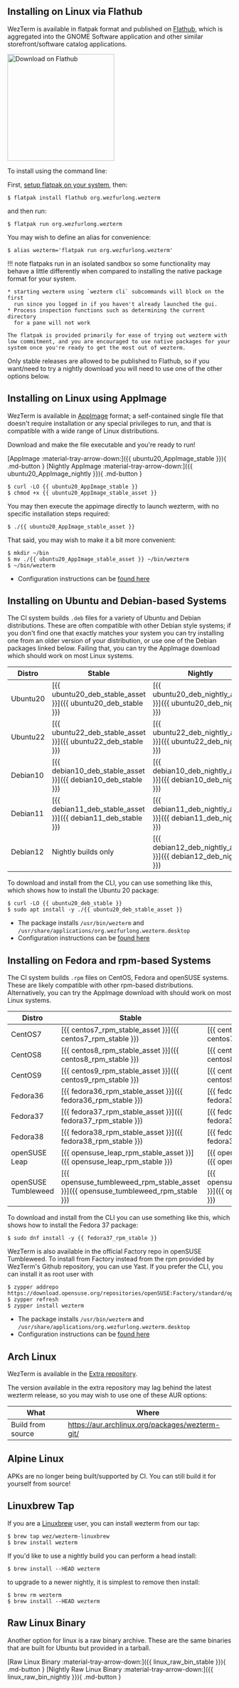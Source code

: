 ## Installing on Linux via Flathub

WezTerm is available in flatpak format and published on
[Flathub](https://flathub.org/apps/details/org.wezfurlong.wezterm), which is
aggregated into the GNOME Software application and other similar
storefront/software catalog applications.

<a href='https://flathub.org/apps/details/org.wezfurlong.wezterm'><img width='240' alt='Download on Flathub' src='https://flathub.org/assets/badges/flathub-badge-en.png'/></a>

To install using the command line:

First, [setup flatpak on your system](https://flatpak.org/setup/), then:

```console
$ flatpak install flathub org.wezfurlong.wezterm
```

and then run:

```console
$ flatpak run org.wezfurlong.wezterm
```

You may wish to define an alias for convenience:

```console
$ alias wezterm='flatpak run org.wezfurlong.wezterm'
```

!!! note
    flatpaks run in an isolated sandbox so some functionality may behave a little
    differently when compared to installing the native package format for your
    system.

    * starting wezterm using `wezterm cli` subcommands will block on the first
      run since you logged in if you haven't already launched the gui.
    * Process inspection functions such as determining the current directory
      for a pane will not work

    The flatpak is provided primarily for ease of trying out wezterm with
    low commitment, and you are encouraged to use native packages for your
    system once you're ready to get the most out of wezterm.

Only stable releases are allowed to be published to Flathub, so if
you want/need to try a nightly download you will need to use one of
the other options below.

## Installing on Linux using AppImage

WezTerm is available in [AppImage](https://appimage.org/) format; a
self-contained single file that doesn't require installation or
any special privileges to run, and that is compatible with a wide
range of Linux distributions.

Download and make the file executable and you're ready to run!

[AppImage :material-tray-arrow-down:]({{ ubuntu20_AppImage_stable }}){ .md-button }
[Nightly AppImage :material-tray-arrow-down:]({{ ubuntu20_AppImage_nightly }}){ .md-button }

```console
$ curl -LO {{ ubuntu20_AppImage_stable }}
$ chmod +x {{ ubuntu20_AppImage_stable_asset }}
```

You may then execute the appimage directly to launch wezterm, with no
specific installation steps required:

```console
$ ./{{ ubuntu20_AppImage_stable_asset }}
```

That said, you may wish to make it a bit more convenient:

```console
$ mkdir ~/bin
$ mv ./{{ ubuntu20_AppImage_stable_asset }} ~/bin/wezterm
$ ~/bin/wezterm
```

* Configuration instructions can be [found here](../config/files.md)

## Installing on Ubuntu and Debian-based Systems

The CI system builds `.deb` files for a variety of Ubuntu and Debian distributions.
These are often compatible with other Debian style systems; if you don't find one
that exactly matches your system you can try installing one from an older version
of your distribution, or use one of the Debian packages linked below.  Failing that,
you can try the AppImage download which should work on most Linux systems.

|Distro      | Stable           | Nightly             |
|------------|------------------|---------------------|
|Ubuntu20    |[{{ ubuntu20_deb_stable_asset }}]({{ ubuntu20_deb_stable }})  |[{{ ubuntu20_deb_nightly_asset }}]({{ ubuntu20_deb_nightly }})|
|Ubuntu22    |[{{ ubuntu22_deb_stable_asset }}]({{ ubuntu22_deb_stable }}) |[{{ ubuntu22_deb_nightly_asset }}]({{ ubuntu22_deb_nightly }})|
|Debian10    |[{{ debian10_deb_stable_asset }}]({{ debian10_deb_stable }}) |[{{ debian10_deb_nightly_asset }}]({{ debian10_deb_nightly }})|
|Debian11    |[{{ debian11_deb_stable_asset }}]({{ debian11_deb_stable }}) |[{{ debian11_deb_nightly_asset }}]({{ debian11_deb_nightly }})|
|Debian12    |Nightly builds only|[{{ debian12_deb_nightly_asset }}]({{ debian12_deb_nightly }})|

To download and install from the CLI, you can use something like this, which
shows how to install the Ubuntu 20 package:

```console
$ curl -LO {{ ubuntu20_deb_stable }}
$ sudo apt install -y ./{{ ubuntu20_deb_stable_asset }}
```

* The package installs `/usr/bin/wezterm` and `/usr/share/applications/org.wezfurlong.wezterm.desktop`
* Configuration instructions can be [found here](../config/files.md)

## Installing on Fedora and rpm-based Systems

The CI system builds `.rpm` files on CentOS, Fedora and openSUSE systems.
These are likely compatible with other rpm-based distributions.
Alternatively, you can try the AppImage download with should work
on most Linux systems.

|Distro      | Stable           | Nightly             |
|------------|------------------|---------------------|
|CentOS7     |[{{ centos7_rpm_stable_asset }}]({{ centos7_rpm_stable }}) |[{{ centos7_rpm_nightly_asset }}]({{ centos7_rpm_nightly }})|
|CentOS8     |[{{ centos8_rpm_stable_asset }}]({{ centos8_rpm_stable }}) |[{{ centos8_rpm_nightly_asset }}]({{ centos8_rpm_nightly }})|
|CentOS9     |[{{ centos9_rpm_stable_asset }}]({{ centos9_rpm_stable }})|[{{ centos9_rpm_nightly_asset }}]({{ centos9_rpm_nightly }})|
|Fedora36    |[{{ fedora36_rpm_stable_asset }}]({{ fedora36_rpm_stable }})|[{{ fedora36_rpm_nightly_asset }}]({{ fedora36_rpm_nightly }})|
|Fedora37    |[{{ fedora37_rpm_stable_asset }}]({{ fedora37_rpm_stable }})|[{{ fedora37_rpm_nightly_asset }}]({{ fedora37_rpm_nightly }})|
|Fedora38    |[{{ fedora38_rpm_stable_asset }}]({{ fedora38_rpm_stable }})|[{{ fedora38_rpm_nightly_asset }}]({{ fedora38_rpm_nightly }})|
|openSUSE Leap    |[{{ opensuse_leap_rpm_stable_asset }}]({{ opensuse_leap_rpm_stable }})|[{{ opensuse_leap_rpm_nightly_asset }}]({{ opensuse_leap_rpm_nightly }})|
|openSUSE Tumbleweed    |[{{ opensuse_tumbleweed_rpm_stable_asset }}]({{ opensuse_tumbleweed_rpm_stable }})|[{{ opensuse_tumbleweed_rpm_nightly_asset }}]({{ opensuse_tumbleweed_rpm_nightly }})|

To download and install from the CLI you can use something like this, which
shows how to install the Fedora 37 package:

```console
$ sudo dnf install -y {{ fedora37_rpm_stable }}
```

WezTerm is also available in the official Factory repo in openSUSE Tumbleweed. To install from Factory instead
from the rpm provided by WezTerm's Github repository, you can use Yast. If you prefer the CLI, you can install
it as root user with

```console
$ zypper addrepo https://download.opensuse.org/repositories/openSUSE:Factory/standard/openSUSE:Factory.repo
$ zypper refresh
$ zypper install wezterm
```

* The package installs `/usr/bin/wezterm` and `/usr/share/applications/org.wezfurlong.wezterm.desktop`
* Configuration instructions can be [found here](../config/files.md)

## Arch Linux

WezTerm is available in the [Extra repository](https://archlinux.org/packages/extra/x86_64/wezterm/).

The version available in the extra repository may lag behind the latest wezterm release, so you may
wish to use one of these AUR options:

|What                 |Where|
|---------------------|-|
|Build from source    |<https://aur.archlinux.org/packages/wezterm-git/>|

## Alpine Linux

APKs are no longer being built/supported by CI. You can still build it for yourself from source!

## Linuxbrew Tap

If you are a [Linuxbrew](https://docs.brew.sh/Homebrew-on-Linux) user, you can install
wezterm from our tap:

```console
$ brew tap wez/wezterm-linuxbrew
$ brew install wezterm
```

If you'd like to use a nightly build you can perform a head install:

```console
$ brew install --HEAD wezterm
```

to upgrade to a newer nightly, it is simplest to remove then
install:

```console
$ brew rm wezterm
$ brew install --HEAD wezterm
```

## Raw Linux Binary

Another option for linux is a raw binary archive.  These are the same binaries that
are built for Ubuntu but provided in a tarball.

[Raw Linux Binary :material-tray-arrow-down:]({{ linux_raw_bin_stable }}){ .md-button }
[Nightly Raw Linux Binary :material-tray-arrow-down:]({{ linux_raw_bin_nightly }}){ .md-button }


